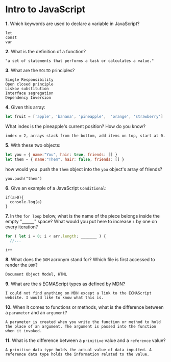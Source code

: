 # Intro to JavaScript

**1.** Which keywords are used to declare a variable in JavaScript?
<!-- enter you answer in the space below -->
```
let
const
var
```
**2.** What is the definition of a function?
<!-- enter you answer in the space below -->
```
"a set of statements that performs a task or calculates a value."
```
**3.** What are the `SOLID` principles?
<!-- enter you answer in the space below -->
```
Single Responsibility
Open closed principle
Liskov substitution
Interface segregation
Dependency Inversion
```
**4.** Given this array: 
```js
let fruit = ['apple', 'banana', 'pineapple',  'orange', 'strawberry']
``` 
What index is the pineapple's current position? How do you know?
<!-- enter you answer in the space below -->
```
index = 2, arrays stack from the bottom, add items on top, start at 0. 
```
**5.** With these two objects: 
```js
let you = { name:"You", hair: true, friends: [] }
let them = { name:"Them", hair: false, friends: [] }
```
how would you .push the `them` object into the `you` object's array of friends?
<!-- enter you answer in the space below -->
```
you.push("them")
```

**6.** Give an example of a JavaScript `Conditional`:
<!-- enter you answer in the space below -->
```
if(a>0){
  console.log(a)
}

```
**7.** In the `for loop` below, what is the name of the piece belongs inside the empty "______" space? What would you put here to increase `i` by one on every iteration?
```js
for ( let i = 0; i < arr.length; _______ ) {
  //...
```
<!-- enter you answer in the space below -->
```
i++
```
**8.** What does the `DOM` acronym stand for? Which file is first accessed to render the `DOM`?
<!-- enter you answer in the space below -->
```
Document Object Model, HTML
```

**9.** What are the `9` ECMAScript types as defined by MDN?
<!-- enter you answer in the space below -->
```
I could not find anything on MDN except a link to the ECMAScript website. I would like to know what this is. 
```
**10.** When it comes to functions or methods, what is the difference between a `parameter` and an `argument`?
<!-- enter you answer in the space below -->
```
A parameter is created when you write the function or method to hold the place of an argument. The argument is passed into the function when it invoked. 
```
**11.** What is the difference between a `primitive` value and a `reference` value?
<!-- enter you answer in the space below -->
```
A primitive data type holds the actual value of data inputted. A reference data type holds the information related to the value. 
```
